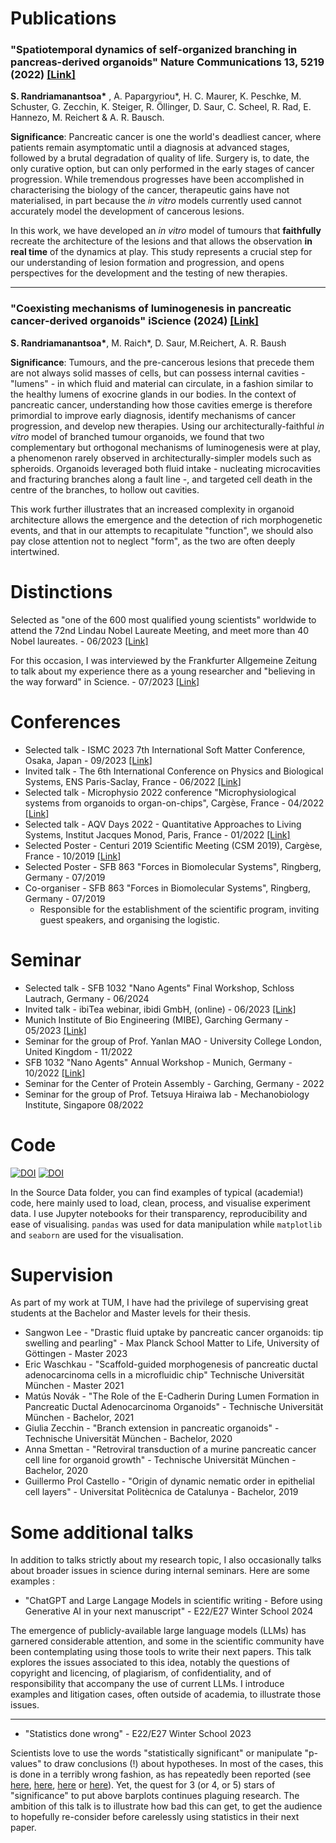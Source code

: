 # Publications 
 
###  "Spatiotemporal dynamics of self-organized branching in pancreas-derived organoids" **Nature Communications** 13, 5219 (2022) [\[Link\]](https://www.nature.com/articles/s41467-022-32806-y)
   **S. Randriamanantsoa\*** , A. Papargyriou\*, H. C. Maurer, K. Peschke, M. Schuster, G. Zecchin, K. Steiger, R. Öllinger, D. Saur, C. Scheel, R. Rad, E. Hannezo, M. Reichert & A. R. Bausch.

  **Significance**: Pancreatic cancer is one the world's deadliest cancer, where patients remain asymptomatic until a diagnosis at advanced stages, followed by a brutal degradation of quality of life.
  Surgery is, to date, the only curative option, but can only performed in the early stages of cancer progression. 
  While tremendous progresses have been accomplished in characterising the biology of the cancer, therapeutic gains have not materialised, in part because the _in vitro_ models currently used cannot accurately model the development of cancerous lesions.
  
 In this work, we have developed an _in vitro_ model of tumours that **faithfully** recreate the architecture of the lesions and that allows the observation **in real time** of the dynamics at play.
  This study represents a crucial step for our understanding of lesion formation and progression, and opens perspectives for the development and the testing of new therapies.   

 ----

### "Coexisting mechanisms of luminogenesis in pancreatic cancer-derived organoids" **iScience** (2024) [\[Link\]](https://www.cell.com/iscience/fulltext/S2589-0042(24)01524-4)
  **S. Randriamanantsoa\***, M. Raich\*, D. Saur, M.Reichert, A. R. Baush

  **Significance**: Tumours, and the pre-cancerous lesions that precede them are not always solid masses of cells, but can possess internal cavities - "lumens" - in which fluid and material can circulate, in a fashion similar to the healthy lumens of exocrine glands in our bodies.
In the context of pancreatic cancer, understanding how those cavities emerge is therefore primordial to improve early diagnosis, identify mechanisms of cancer progression, and develop new therapies.
Using our architecturally-faithful _in vitro_ model of branched tumour organoids, we found that two complementary but orthogonal mechanisms of luminogenesis were at play, a phenomenon rarely observed in architecturally-simpler models such as spheroids. 
Organoids leveraged both fluid intake - nucleating microcavities and fracturing branches along a fault line -, and targeted cell death in the centre of the branches, to hollow out cavities.

This work further illustrates that an increased complexity in organoid architecture allows the emergence and the detection of rich morphogenetic events, and that in our attempts to recapitulate "function", we should also pay close attention not to neglect "form", as the two are often deeply intertwined.



# Distinctions

Selected as "one of the 600 most qualified young scientists" worldwide to attend the 72nd Lindau Nobel Laureate Meeting, and meet more than 40 Nobel laureates. - 06/2023 [\[Link\]](https://www.mediatheque.lindau-nobel.org/meetings/2023)

For this occasion, I was interviewed by the Frankfurter Allgemeine Zeitung to talk about my experience there as a young researcher and "believing in the way forward" in Science. - 07/2023 [\[Link\]](https://www.faz.net/aktuell/wissen/forschung-politik/nobelpreistraegertagung-lindau-junge-forscher-erzaehlen-von-ihrer-arbeit-19016032.html)

# Conferences

* Selected talk - ISMC 2023 7th International Soft Matter Conference, Osaka, Japan - 09/2023 [\[Link\]](https://ismc2023.jp/welcome.html)
* Invited talk - The 6th International Conference on Physics and Biological Systems, ENS Paris-Saclay, France - 06/2022 [\[Link\]](https://www.lptms.universite-paris-saclay.fr/physbio2022/)
* Selected talk - Microphysio 2022 conference "Microphysiological systems from organoids to organ-on-chips", Cargèse, France - 04/2022 [\[Link\]](https://microphysio20.sciencesconf.org/)
* Selected talk - AQV Days 2022 - Quantitative Approaches to Living Systems, Institut Jacques Monod, Paris, France - 01/2022 [\[Link\]](http://nonlineaire.univ-lille1.fr/AQV/journees/3/)
* Selected Poster - Centuri 2019 Scientific Meeting (CSM 2019), Cargèse, France - 10/2019 [\[Link\]](https://centuri-livingsystems.org/member-area/centuri-2019-scientific-meeting-a-rich-and-exciting-scientific-time-in-cargese/)
* Selected Poster - SFB 863 "Forces in Biomolecular Systems", Ringberg, Germany - 07/2019 
* Co-organiser -  SFB 863 "Forces in Biomolecular Systems", Ringberg, Germany - 07/2019
  * Responsible for the establishment of the scientific program, inviting guest speakers, and organising the logistic.


# Seminar 

* Selected talk - SFB 1032 "Nano Agents" Final Workshop, Schloss Lautrach, Germany - 06/2024
* Invited talk - ibiTea webinar, ibidi GmbH, (online) - 06/2023 [\[Link\]](https://ibidi.com/content/933-ibitea-8-spatiotemporal-dynamics-of-self-organized-branching-in-pancreas-derived-organoids)
* Munich Institute of Bio Engineering (MIBE), Garching Germany - 05/2023 [\[Link\]](https://www.bioengineering.tum.de/en/events/details/mibe-seminar-spatiotemporal-dynamics-of-self-organisation-in-pancreatic-cancer-derived-organoids)
* Seminar for the group of Prof. Yanlan MAO - University College London, United Kingdom - 11/2022
* SFB 1032 "Nano Agents" Annual Workshop - Munich, Germany - 10/2022 [\[Link\]](https://www.sfb1032.physik.uni-muenchen.de/news/workshops/sfb1032-workshop-2022/index.html)
* Seminar for the Center of Protein Assembly - Garching, Germany - 2022
* Seminar for the group of Prof. Tetsuya Hiraiwa lab - Mechanobiology Institute, Singapore 08/2022

# Code 

[![DOI](https://zenodo.org/badge/DOI/10.5281/zenodo.6577226.svg)](https://doi.org/10.5281/zenodo.6577226) 
[![DOI](https://zenodo.org/badge/DOI/10.5281/zenodo.11060358.svg)](https://doi.org/10.5281/zenodo.11060358)

In the Source Data folder, you can find examples of typical (academia!) code, here mainly used to load, clean, process, and visualise experiment data.
I use Jupyter notebooks for their transparency, reproducibility and ease of visualising. 
`pandas` was used for data manipulation while `matplotlib` and `seaborn` are used for the visualisation. 

# Supervision

As part of my work at TUM, I have had the privilege of supervising great students at the Bachelor and Master levels for their thesis.

* Sangwon Lee - "Drastic fluid uptake by pancreatic cancer organoids: tip swelling and pearling" - Max Planck School Matter to Life, University of Göttingen - Master 2023
* Eric Waschkau - "Scaffold-guided morphogenesis of pancreatic ductal adenocarcinoma cells in a microfluidic chip"  Technische Universität München - Master 2021
* Matús Novák - "The Role of the E-Cadherin During Lumen Formation in Pancreatic Ductal Adenocarcinoma Organoids" - Technische Universität München - Bachelor, 2021
* Giulia Zecchin - "Branch extension in pancreatic organoids" - Technische Universität München - Bachelor, 2020
* Anna Smettan - "Retroviral transduction of a murine pancreatic cancer cell line for organoid growth" - Technische Universität München - Bachelor, 2020
* Guillermo Prol Castello - "Origin of dynamic nematic order in epithelial cell layers" - Universitat Politècnica de Catalunya - Bachelor, 2019


# Some additional talks 

In addition to talks strictly about my research topic, I also occasionally talks about broader issues in science during internal seminars. Here are some examples :   

* "ChatGPT and Large Langage Models in scientific writing - Before using Generative AI in your next manuscript" - E22/E27 Winter School 2024

The emergence of publicly-available large language models (LLMs) has garnered considerable attention, and some in the scientific community have been contemplating using those tools to write their next papers.
This talk explores the issues associated to this idea, notably the questions of copyright and licencing, of plagiarism, of confidentiality, and of responsibility that accompany the use of current LLMs.
I introduce examples and litigation cases, often outside of academia, to illustrate those issues.  

---

* "Statistics done wrong" - E22/E27 Winter School 2023

Scientists love to use the words "statistically significant" or manipulate "p-values" to draw conclusions (!) about hypotheses. In most of the cases, this is done in a terribly wrong fashion, as has repeatedly been reported (see [here](https://www.nature.com/articles/d41586-019-00857-9), [here](https://www.nature.com/articles/526182a), [here](https://www.nature.com/articles/d41586-019-00874-8) or [here](https://www.nature.com/articles/nature.2016.19503)). Yet, the quest for 3 (or 4, or 5) stars of "significance" to put above barplots continues plaguing research.
The ambition of this talk is to illustrate how bad this can get, to get the audience to hopefully re-consider before carelessly using statistics in their next paper.








